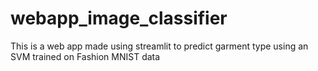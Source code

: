 # webapp_image_classifier
This is a web app made using streamlit to predict garment type using an SVM trained on Fashion MNIST data 
